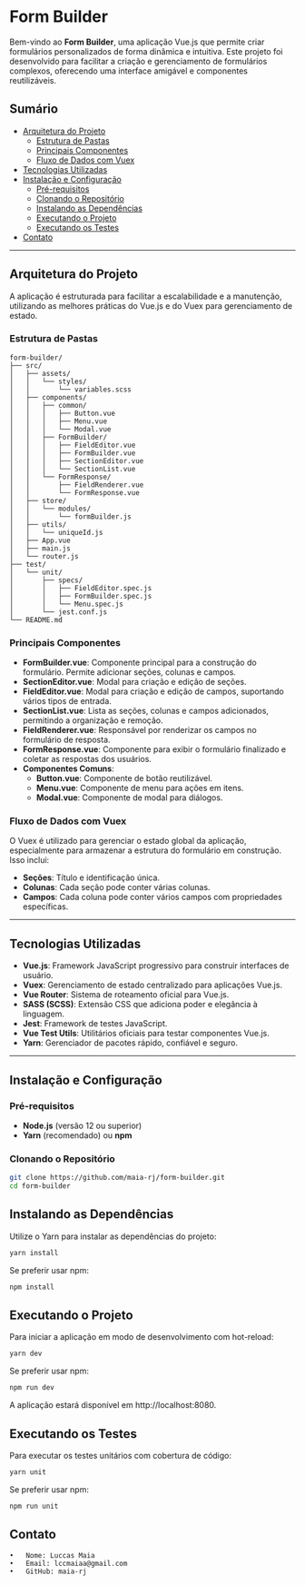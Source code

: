 # Form Builder

Bem-vindo ao **Form Builder**, uma aplicação Vue.js que permite criar formulários personalizados de forma dinâmica e intuitiva. Este projeto foi desenvolvido para facilitar a criação e gerenciamento de formulários complexos, oferecendo uma interface amigável e componentes reutilizáveis.

## Sumário

- [Arquitetura do Projeto](#arquitetura-do-projeto)
  - [Estrutura de Pastas](#estrutura-de-pastas)
  - [Principais Componentes](#principais-componentes)
  - [Fluxo de Dados com Vuex](#fluxo-de-dados-com-vuex)
- [Tecnologias Utilizadas](#tecnologias-utilizadas)
- [Instalação e Configuração](#instalação-e-configuração)
  - [Pré-requisitos](#pré-requisitos)
  - [Clonando o Repositório](#clonando-o-repositório)
  - [Instalando as Dependências](#instalando-as-dependências)
  - [Executando o Projeto](#executando-o-projeto)
  - [Executando os Testes](#executando-os-testes)
- [Contato](#contato)

---

## Arquitetura do Projeto

A aplicação é estruturada para facilitar a escalabilidade e a manutenção, utilizando as melhores práticas do Vue.js e do Vuex para gerenciamento de estado.

### Estrutura de Pastas
```
form-builder/
├── src/
│   ├── assets/
│   │   └── styles/
│   │       └── variables.scss
│   ├── components/
│   │   ├── common/
│   │   │   ├── Button.vue
│   │   │   ├── Menu.vue
│   │   │   └── Modal.vue
│   │   ├── FormBuilder/
│   │   │   ├── FieldEditor.vue
│   │   │   ├── FormBuilder.vue
│   │   │   ├── SectionEditor.vue
│   │   │   └── SectionList.vue
│   │   └── FormResponse/
│   │       ├── FieldRenderer.vue
│   │       └── FormResponse.vue
│   ├── store/
│   │   └── modules/
│   │       └── formBuilder.js
│   ├── utils/
│   │   └── uniqueId.js
│   ├── App.vue
│   ├── main.js
│   └── router.js
├── test/
│   └── unit/
│       ├── specs/
│       │   ├── FieldEditor.spec.js
│       │   ├── FormBuilder.spec.js
│       │   └── Menu.spec.js
│       └── jest.conf.js
└── README.md
```

### Principais Componentes

- **FormBuilder.vue**: Componente principal para a construção do formulário. Permite adicionar seções, colunas e campos.
- **SectionEditor.vue**: Modal para criação e edição de seções.
- **FieldEditor.vue**: Modal para criação e edição de campos, suportando vários tipos de entrada.
- **SectionList.vue**: Lista as seções, colunas e campos adicionados, permitindo a organização e remoção.
- **FieldRenderer.vue**: Responsável por renderizar os campos no formulário de resposta.
- **FormResponse.vue**: Componente para exibir o formulário finalizado e coletar as respostas dos usuários.
- **Componentes Comuns**:
  - **Button.vue**: Componente de botão reutilizável.
  - **Menu.vue**: Componente de menu para ações em itens.
  - **Modal.vue**: Componente de modal para diálogos.

### Fluxo de Dados com Vuex

O Vuex é utilizado para gerenciar o estado global da aplicação, especialmente para armazenar a estrutura do formulário em construção. Isso inclui:

- **Seções**: Título e identificação única.
- **Colunas**: Cada seção pode conter várias colunas.
- **Campos**: Cada coluna pode conter vários campos com propriedades específicas.

---

## Tecnologias Utilizadas

- **Vue.js**: Framework JavaScript progressivo para construir interfaces de usuário.
- **Vuex**: Gerenciamento de estado centralizado para aplicações Vue.js.
- **Vue Router**: Sistema de roteamento oficial para Vue.js.
- **SASS (SCSS)**: Extensão CSS que adiciona poder e elegância à linguagem.
- **Jest**: Framework de testes JavaScript.
- **Vue Test Utils**: Utilitários oficiais para testar componentes Vue.js.
- **Yarn**: Gerenciador de pacotes rápido, confiável e seguro.

---

## Instalação e Configuração

### Pré-requisitos

- **Node.js** (versão 12 ou superior)
- **Yarn** (recomendado) ou **npm**

### Clonando o Repositório

```bash
git clone https://github.com/maia-rj/form-builder.git
cd form-builder
```
## Instalando as Dependências

Utilize o Yarn para instalar as dependências do projeto:

```bash
yarn install
```
Se preferir usar npm:

```bash
npm install
```

## Executando o Projeto

Para iniciar a aplicação em modo de desenvolvimento com hot-reload:

```bash
yarn dev
```
Se preferir usar npm:

```bash
npm run dev
```
A aplicação estará disponível em http://localhost:8080.

## Executando os Testes

Para executar os testes unitários com cobertura de código:

```bash
yarn unit
```
Se preferir usar npm:

```bash
npm run unit
```

## Contato

	•	Nome: Luccas Maia
	•	Email: lccmaiaa@gmail.com
	•	GitHub: maia-rj

